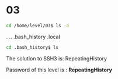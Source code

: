 # 03
````sh
cd /home/level/03$ ls -a
````
. .. .bash_history .local
````sh
cd .bash_history$ ls
````
The solution to SSH3 is: RepeatingHistory

Password of this level is : **RepeatingHistory**

